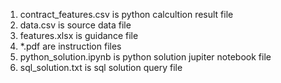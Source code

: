 1. contract_features.csv  is python calcultion result file
2. data.csv is source data file
3. features.xlsx is guidance file
4. *.pdf are instruction files
5. python_solution.ipynb is python solution jupiter notebook file
6. sql_solution.txt is sql solution query file
